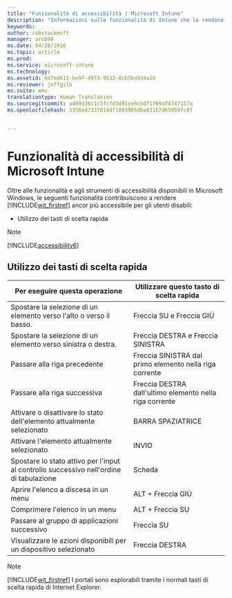 ```yaml
---
title: "Funzionalità di accessibilità | Microsoft Intune"
description: "Informazioni sulle funzionalità di Intune che lo rendono più accessibile agli utenti disabili."
keywords: 
author: robstackmsft
manager: arob98
ms.date: 04/28/2016
ms.topic: article
ms.prod: 
ms.service: microsoft-intune
ms.technology: 
ms.assetid: 6d7ed613-be97-4973-9532-8cb5bd434a1b
ms.reviewer: jeffgilb
ms.suite: ems
translationtype: Human Translation
ms.sourcegitcommit: a409d36c1c5fcfd3d81ce0cbdf1f69af4747157a
ms.openlocfilehash: 3356ed7337814df1003905dba031b7d65959fc0f


---
```


# Funzionalità di accessibilità di Microsoft Intune
Oltre alle funzionalità e agli strumenti di accessibilità disponibili in Microsoft Windows, le seguenti funzionalità contribuiscono a rendere [!INCLUDE[wit_firstref](./includes/wit_firstref_md.md)] ancor più accessibile per gli utenti disabili:

-   Utilizzo dei tasti di scelta rapida

> [!NOTE]
> [!INCLUDE[accessibility6](./includes/accessibility6_md.md)]

## Utilizzo dei tasti di scelta rapida

|Per eseguire questa operazione|Utilizzare questo tasto di scelta rapida|
|--------------|------------------------------|
|Spostare la selezione di un elemento verso l'alto o verso il basso.|Freccia SU e Freccia GIÙ|
|Spostare la selezione di un elemento verso sinistra o destra.|Freccia DESTRA e Freccia SINISTRA|
|Passare alla riga precedente|Freccia SINISTRA dal primo elemento nella riga corrente|
|Passare alla riga successiva|Freccia DESTRA dall'ultimo elemento nella riga corrente|
|Attivare o disattivare lo stato dell'elemento attualmente selezionato|BARRA SPAZIATRICE|
|Attivare l'elemento attualmente selezionato|INVIO|
|Spostare lo stato attivo per l'input al controllo successivo nell'ordine di tabulazione|Scheda|
|Aprire l'elenco a discesa in un menu|ALT + Freccia GIÙ|
|Comprimere l'elenco in un menu|ALT + Freccia SU|
|Passare al gruppo di applicazioni successivo|Freccia SU|
|Visualizzare le azioni disponibili per un dispositivo selezionato|Freccia DESTRA|
> [!NOTE]
> [!INCLUDE[wit_firstref](./includes/wit_firstref_md.md)] I portali sono esplorabili tramite i normali tasti di scelta rapida di Internet Explorer.




<!--HONumber=Jul16_HO3-->


